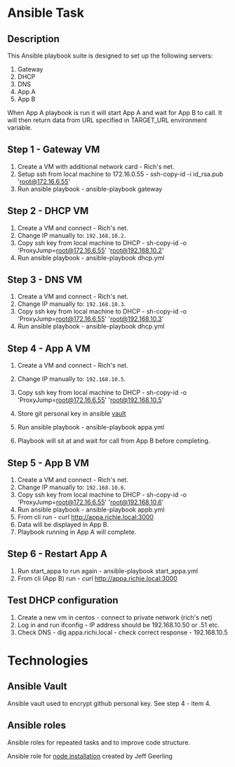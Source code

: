 # Ansible Task

## Description
This Ansible playbook suite is designed to set up the following servers:

1. Gateway
2. DHCP
3. DNS
4. App A
5. App B

When App A playbook is run it will start App A and wait for App B to call. It will then return data from URL specified in TARGET_URL environment variable.



## Step 1 - Gateway VM
1. Create a VM with additional network card - Rich's net.
2. Setup ssh from local machine to 172.16.0.55 - ssh-copy-id -i id_rsa.pub 'root@172.16.6.55'
3. Run ansible playbook - ansible-playbook gateway


## Step 2 - DHCP VM
1. Create a VM and connect - Rich's net.
2. Change IP manually to: `192.168.10.2`.
3. Copy ssh key from local machine to DHCP - sh-copy-id -o 'ProxyJump=root@172.16.6.55' 'root@192.168.10.2'
4. Run ansible playbook - ansible-playbook dhcp.yml

## Step 3 - DNS VM
1. Create a VM and connect - Rich's net.
2. Change IP manually to: `192.168.10.3`.
3. Copy ssh key from local machine to DHCP - sh-copy-id -o 'ProxyJump=root@172.16.6.55' 'root@192.168.10.3'
4. Run ansible playbook - ansible-playbook dhcp.yml

## Step 4 - App A VM
1. Create a VM and connect - Rich's net.
2. Change IP manually to: `192.168.10.5`.
3. Copy ssh key from local machine to DHCP - sh-copy-id -o 'ProxyJump=root@172.16.6.55' 'root@192.168.10.5'
4. Store git personal key in ansible [vault](https://www.digitalocean.com/community/tutorials/how-to-use-vault-to-protect-sensitive-ansible-data)

5. Run ansible playbook - ansible-playbook appa.yml
6. Playbook will sit at and wait for call from App B before completing.

## Step 5 - App B VM
1. Create a VM and connect - Rich's net.
2. Change IP manually to: `192.168.10.6`.
3. Copy ssh key from local machine to DHCP - sh-copy-id -o 'ProxyJump=root@172.16.6.55' 'root@192.168.10.6'
4. Run ansible playbook - ansible-playbook appb.yml
5. From cli run - curl http://appa.richie.local:3000
6. Data will be displayed in App B.
7. Playbook running in App A will complete.

## Step 6 - Restart App A
1. Run start_appa to run again - ansible-playbook start_appa.yml
2. From cli (App B) run - curl http://appa.richie.local:3000

## Test DHCP configuration
1. Create a new vm in centos - connect to private network (rich's net)
2. Log in and run ifconfig - IP address should be 192.168.10.50 or .51 etc.
3. Check DNS - dig appa.richi.local - check correct response - 192.168.10.5

# Technologies
## Ansible Vault
Ansible vault used to encrypt github personal key. See step 4 - item 4.

## Ansible roles
Ansible roles for repeated tasks and to improve code structure.

Ansible role for [node installation](https://galaxy.ansible.com/ui/standalone/roles/geerlingguy/nodejs/documentation/) created by Jeff Geerling